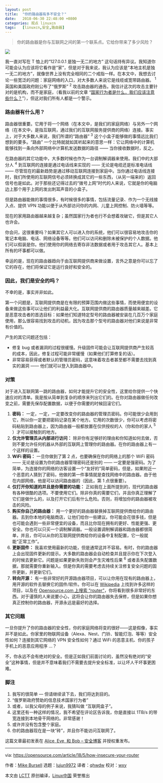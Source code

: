 ```yaml
---
layout: post
title:	"你的路由器有多不安全？"
date:	2018-06-30 22:48:00 +0800 
categories:	观点 linuxcn 
tags:	[linuxcn,安全,路由器]
---
```




> 
> 你的路由器是你与互联网之间的第一个联系点。它给你带来了多少风险？
> 
> 
> 


![](/Asserts/Images//attachment/album/201806/30/224955u4nthdcim0dk8nmc.jpg)


我一直对写在 T 恤上的“127.0.0.1 是独一无二的地方” 这句话持有异议。我知道你可能会认为应该将它看作是“家”，但是对于我来说，我认为应该是“本地主机是独一无二的地方”，就像世界上没有完全相同的二个戒指一样。在本文中，我想去讨论一些宽泛的问题：家庭网络的入口，对大多数人来说它是线缆或宽带路由器。<sup> 1</sup> 英国和美国政府刚公布了“俄罗斯” <sup> 2</sup> 攻击路由器的通告。我估计这次的攻击主要针对的是机构，而不是家庭，（看我以前的文章 “[国家行为者是什么，我们应该注意些什么？](https://aliceevebob.com/2018/03/13/whats-a-state-actor-and-should-i-care/)”），但这对我们所有人都是一个警示。


### 路由器有什么用？


路由器很重要。它用于将一个网络（在本文中，是我们的家庭网络）与另外一个网络（在本文中，是指互联网，通过我们的互联网服务提供商的网络）连接。事实上，对于大多数人来说，我们所谓的“路由器” <sup> 3</sup> 这个小盒子能够做的事情远比我们想到的要多。“路由” 一个比特就就如其听起来的意思一样：它让网络中的计算机能够找到一条向外部网络中计算机发送数据的路径 —— 当你接收数据时，反之。


在路由器的其它功能中，大多数时候也作为一台调制解调器来使用。我们中的大部分人 <sup> 4</sup> 到互联网的连接是通过电话线来实现的 —— 无论是电缆还是标准电话线 —— 尽管现在的最新趋势是通过移动互联网连接到家庭中。当你通过电话线连接时，我们所使用的互联网信号必须转换成其它的一些东西，（从另一端来的）返回信号也是如此。对于那些还记得过去的“拨号上网”时代的人来说，它就是你的电脑边上那个用于上网的发出刺耳声音的小盒子。


但是路由器能做的事情很多，有时候很多的事情，包括流量记录、作为一个无线接入点、提供 VPN 功能以便于从外部访问你的内网、儿童上网控制、防火墙等等。


现在的家用路由器越来越复杂；虽然国家行为者也行不会想着攻破它，但是其它人也许会。


你会问，这很重要吗？如果其它人可以进入你的系统，他们可以很容易地攻击你的笔记本电脑、电话、网络设备等等。他们可以访问和删除未被保护的个人数据。他们可以假装是你。他们使用你的网络去寄存非法数据或者用于攻击其它人。基本上所有的坏事都可以做。


幸运的是，现在的路由器趋向于由互联网提供商来做设置，言外之意是你可以忘了它的存在，他们将保证它是运行良好和安全的。


### 因此，我们是安全的吗？


不幸的是，事实并非如此。


第一个问题是，互联网提供商是在有限的预算范围内做这些事情，而使用便宜的设备来做这些事可以让他们的利益最大化。互联网提供商的路由器质量越来越差。它是恶意攻击者的首选目标：如果他们知道特定型号的路由器被安装在几百万个家庭使用，那么很容易找到攻击的动机，因为攻击那个型号的路由器对他们来说是非常有价值的。


产生的其它问题还包括：


* 修复 bug 或者漏洞的过程很缓慢。升级固件可能会让互联网提供商产生较高的成本，因此，修复过程可能非常缓慢（如果他们打算修复的话）。
* 非常容易获得或者默认的管理员密码，这意味着攻击者甚至都不需要去找到真实的漏洞 —— 他们就可以登入到路由器中。


### 对策


对于进入互联网第一跳的路由器，如何才能提升它的安全性，这里给你提供一个快速应对的清单。我是按从简单到复杂的顺序来列出它们的。在你对路由器做任何改变之前，需要先保存配置数据，以便于你需要的时候回滚它们。


1. **密码：** 一定，一定，一定要改变你的路由器的管理员密码。你可能很少会用到它，所以你一定要把密码记录在某个地方。它用的次数很少，你可以考虑将密码粘贴到路由器上，因为路由器一般都放置在仅供授权的人（你和你的家人 <sup> 5</sup> ）才可以接触到的地方。
2. **仅允许管理员从内部进行访问：** 除非你有足够好的理由和你知道如何去做，否则不要允许任何机器从外部的互联网上管理你的路由器。在你的路由器上有一个这样的设置。
3. **WiFi 密码：** 一旦你做到了第 2 点，也要确保在你的网络上的那个 WiFi 密码 —— 无论是设置为你的路由器管理密码还是别的 —— 一定要是强密码。为了简单，为连接你的网络的访客设置一个“友好的”简单密码，但是，如果附近一个恶意的人猜到了密码，他做的第一件事情就是查找网络中的路由器。由于他在内部网络，他是可以访问路由器的（因此，第 1 点很重要）。
4. **仅打开你知道的并且是你需要的功能：** 正如我在上面所提到的，现代的路由器有各种很酷的选项。不要使用它们。除非你真的需要它们，并且你真正理解了它们是做什么的，以及打开它们后有什么危险。否则，将增加你的路由器被攻击的风险。
5. **购买你自己的路由器：** 用一个更好的路由器替换掉互联网提供商给你的路由器。去到你本地的电脑商店，让他们给你一些建议。你可能会花很多钱，但是也可能会遇到一些非常便宜的设备，而且比你现在拥有的更好、性能更强、更安全。你也可以只买一个调制解调器。一般设置调制解调器和路由器都很简单，并且，你可以从你的互联网提供商给你的设备中复制配置，它一般就能“正常工作”。
6. **更新固件：** 我喜欢使用最新的功能，但是通常这并不容易。有时，你的路由器上会出现固件更新的提示。大多数的路由器会自动检查并且提示你在下次登入的时候去更新它。问题是如果更新失败则会产生灾难性后果 <sup> 6</sup> 或者丢失配置数据，那就需要你重新输入。但是你真的需要考虑去持续关注修复安全问题的固件更新，并更新它们。
7. **转向开源：** 有一些非常好的开源路由器项目，可以让你用在现有的路由器上，用开源的软件去替换它的固件/软件。你可以在 [Wikipedia](https://en.wikipedia.org/wiki/List_of_router_firmware_projects) 上找到许多这样的项目，以及在 [Opensource.com 上搜索 “router”](https://opensource.com/sitewide-search?search_api_views_fulltext=router)，你将看到很多非常好的东西。对于谨慎的人来说要小心，这将会让你的路由器失去保修，但是如果你想真正控制你的路由器，开源永远是最好的选择。


### 其它问题


一旦你提升了你的路由器的安全性，你的家庭网络将变的很好——这是假像，事实并不是如此。你家里的物联网设备（Alexa、Nest、门铃、智能灯泡、等等）安全性如何？连接到其它网络的 VPN 安全性如何？通过 WiFi 的恶意主机、你的孩子手机上的恶意应用程序 …？


不，你永远不会有绝对的安全。但是正如我们前面讨论的，虽然没有绝对的“安全”这种事情，但是并不意味着我们不需要去提升安全标准，以让坏人干坏事更困难。


### 脚注


1. 我写的很简单 — 但请继续读下去，我们将达到目的。
2. “俄罗斯政府赞助的信息技术国家行为者”
3. 或者，以我父母的例子来说，我猜叫做 “互联网盒子”。
4. 这里还有一种这样的情况，我不希望在评论区告诉我，你是直接以 1TB/s 的带宽连接到本地骨干网络的。非常感谢！
5. 或许并没有包含整个家庭。
6. 你的路由器现在是一块“砖”，并且你不能访问互联网了。


这篇文章最初发表在 [Alice, Eve, 和 Bob – 安全博客](https://aliceevebob.com/2018/04/17/defending-our-homes/) 并授权重发布。




---


via: <https://opensource.com/article/18/5/how-insecure-your-router>


作者：[Mike Bursell](https://opensource.com/users/mikecamel) 选题：[lujun9972](https://github.com/lujun9972) 译者：[qhwdw](https://github.com/qhwdw) 校对：[wxy](https://github.com/wxy)


本文由 [LCTT](https://github.com/LCTT/TranslateProject) 原创编译，[Linux中国](https://linux.cn/) 荣誉推出
